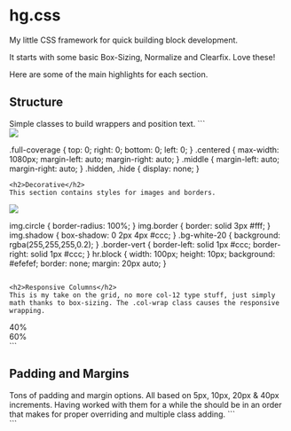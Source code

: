 # hg.css
My little CSS framework for quick building block development.

It starts with some basic Box-Sizing, Normalize and Clearfix. Love these!

Here are some of the main highlights for each section.

<h2>Structure</h2>
Simple classes to build wrappers and position text.
```
<div class="centered">
  <div class="img full-coverage"><img src="#" class="block"></div>
</div>

.full-coverage { top: 0; right: 0; bottom: 0; left: 0; }
.centered { max-width: 1080px; margin-left: auto; margin-right: auto; }
.middle { margin-left: auto; margin-right: auto; }
.hidden, .hide { display: none; }
```
<h2>Decorative</h2>
This section contains styles for images and borders.

```
<img src='#' class="circle border shadow">

img.circle { border-radius: 100%; }
img.border { border: solid 3px #fff; }
img.shadow { box-shadow: 0 2px 4px #ccc; }
.bg-white-20 { background: rgba(255,255,255,0.2); }
.border-vert { border-left: solid 1px #ccc; border-right: solid 1px #ccc; }
hr.block { width: 100px; height: 10px; background: #efefef; border: none; margin: 20px auto; }
```

<h2>Responsive Columns</h2>
This is my take on the grid, no more col-12 type stuff, just simply math thanks to box-sizing. The .col-wrap class causes the responsive wrapping.
```
<div class="col-wrap cf">
  <div class="col col-40">40%</div>
  <div class="col col-60">60%</div>
</div>
```

<h2>Padding and Margins</h2>
Tons of padding and margin options. All based on 5px, 10px, 20px & 40px increments. Having worked with them for a while the should be in an order that makes for proper overriding and multiple class adding.
```
<div class="pad-sml"></div>
<div class="pad-vert-med"></div>
<div class="mar-horz-lrg"></div>
<div class="mar-bot-1"></div>
<div class="mar-xlrg mar-no-top"></div>
```

